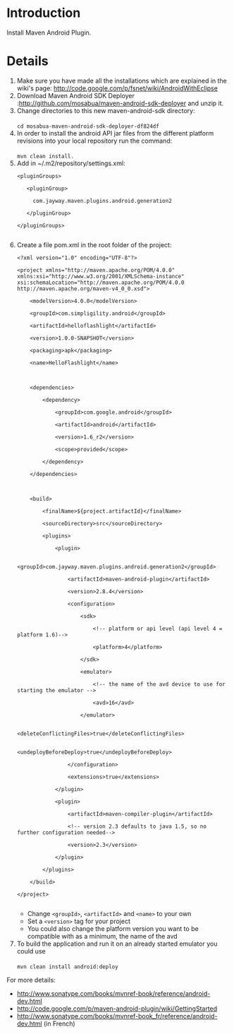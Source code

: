 # Introduction #

Install Maven Android Plugin.


# Details #

<ol>
<li>
Make sure you have made all the installations which are explained in the wiki's page: <a href='http://code.google.com/p/fsnet/wiki/AndroidWithEclipse'>http://code.google.com/p/fsnet/wiki/AndroidWithEclipse</a>
</li>
<li>
Download Maven Android SDK Deployer :<a href='http://github.com/mosabua/maven-android-sdk-deployer'>http://github.com/mosabua/maven-android-sdk-deployer</a> and unzip it.<br>
</li>
<li>
Change directories to this new maven-android-sdk directory:<br>
<br>
<code>cd mosabua-maven-android-sdk-deployer-df824df</code>
</li>
<li>
In order to install the android API jar files from the different platform revisions into your local repository run the command:<br>
<br>
<code>mvn clean install.</code>
</li>
<li>
Add in ~/.m2/repository/settings.xml:<br>
<pre><code>&lt;pluginGroups&gt;<br>
   &lt;pluginGroup&gt;<br>
     com.jayway.maven.plugins.android.generation2<br>
   &lt;/pluginGroup&gt;<br>
&lt;/pluginGroups&gt;<br>
</code></pre>
</li>
<li>
Create a file pom.xml in the root folder of the project:<br>
<pre><code>&lt;?xml version="1.0" encoding="UTF-8"?&gt;<br>
&lt;project xmlns="http://maven.apache.org/POM/4.0.0" xmlns:xsi="http://www.w3.org/2001/XMLSchema-instance" xsi:schemaLocation="http://maven.apache.org/POM/4.0.0 http://maven.apache.org/maven-v4_0_0.xsd"&gt;<br>
    &lt;modelVersion&gt;4.0.0&lt;/modelVersion&gt;<br>
    &lt;groupId&gt;com.simpligility.android&lt;/groupId&gt;<br>
    &lt;artifactId&gt;helloflashlight&lt;/artifactId&gt;<br>
    &lt;version&gt;1.0.0-SNAPSHOT&lt;/version&gt;<br>
    &lt;packaging&gt;apk&lt;/packaging&gt;<br>
    &lt;name&gt;HelloFlashlight&lt;/name&gt;<br>
<br>
    &lt;dependencies&gt;<br>
        &lt;dependency&gt;<br>
            &lt;groupId&gt;com.google.android&lt;/groupId&gt;<br>
            &lt;artifactId&gt;android&lt;/artifactId&gt;<br>
            &lt;version&gt;1.6_r2&lt;/version&gt;<br>
            &lt;scope&gt;provided&lt;/scope&gt;<br>
        &lt;/dependency&gt;<br>
    &lt;/dependencies&gt;<br>
<br>
    &lt;build&gt;<br>
        &lt;finalName&gt;${project.artifactId}&lt;/finalName&gt;<br>
        &lt;sourceDirectory&gt;src&lt;/sourceDirectory&gt;<br>
        &lt;plugins&gt;<br>
            &lt;plugin&gt;<br>
                &lt;groupId&gt;com.jayway.maven.plugins.android.generation2&lt;/groupId&gt;<br>
                &lt;artifactId&gt;maven-android-plugin&lt;/artifactId&gt;<br>
                &lt;version&gt;2.8.4&lt;/version&gt;<br>
                &lt;configuration&gt;<br>
                    &lt;sdk&gt;<br>
                        &lt;!-- platform or api level (api level 4 = platform 1.6)--&gt;<br>
                        &lt;platform&gt;4&lt;/platform&gt;<br>
                    &lt;/sdk&gt;<br>
                    &lt;emulator&gt;<br>
                        &lt;!-- the name of the avd device to use for starting the emulator --&gt;<br>
                        &lt;avd&gt;16&lt;/avd&gt;<br>
                    &lt;/emulator&gt;<br>
                    &lt;deleteConflictingFiles&gt;true&lt;/deleteConflictingFiles&gt;<br>
                    &lt;undeployBeforeDeploy&gt;true&lt;/undeployBeforeDeploy&gt;<br>
                &lt;/configuration&gt;<br>
                &lt;extensions&gt;true&lt;/extensions&gt;<br>
            &lt;/plugin&gt;<br>
            &lt;plugin&gt;<br>
                &lt;artifactId&gt;maven-compiler-plugin&lt;/artifactId&gt;<br>
                &lt;!-- version 2.3 defaults to java 1.5, so no further configuration needed--&gt;<br>
                &lt;version&gt;2.3&lt;/version&gt;<br>
            &lt;/plugin&gt;<br>
        &lt;/plugins&gt;<br>
    &lt;/build&gt;<br>
&lt;/project&gt;<br>
</code></pre>
<ul>
<li>Change <code>&lt;groupId&gt;</code>, <code>&lt;artifactId&gt;</code> and <code>&lt;name&gt;</code> to your own</li>
<li>Set a <code>&lt;version&gt;</code> tag for your project</li>
<li>You could also change the platform version you want to be compatible with as a minimum, the name of the avd</li>
</ul>
</li>
<li>
To build the application and run it on an already started emulator you could use<br>
<br>
<code>mvn clean install android:deploy</code></li>
</ol>
For more details:<ul><li><a href='http://www.sonatype.com/books/mvnref-book/reference/android-dev.html'>http://www.sonatype.com/books/mvnref-book/reference/android-dev.html</a></li>
<li><a href='http://code.google.com/p/maven-android-plugin/wiki/GettingStarted'>http://code.google.com/p/maven-android-plugin/wiki/GettingStarted</a></li>
<li><a href='http://www.sonatype.com/books/mvnref-book_fr/reference/android-dev.html'>http://www.sonatype.com/books/mvnref-book_fr/reference/android-dev.html</a> (in French)</li>
</ul>